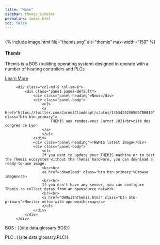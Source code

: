 ```yaml
---
title: "Home"
sidebar: themis_sidebar
permalink: index.html
toc: false
---
```

<br>
<div class="row">
         <div class="col-lg-12">
         </div>
         <div class="col-md-3 col-sm-6">
             <div class="panel panel-default text-center">
                 <div class="panel-heading">
                     {% include image.html file="themis.svg" alt="themis" max-width="150" %}
                 </div>                 
                 <div class="panel-body">
                     <h4>Themis</h4>
                     <p>Themis is a BOS (building operating system) designed to operate with a number of heating controllers and PLCs</p>
                     <a href="Themis_overview.html" class="btn btn-primary">Learn More</a>
                 </div>
             </div>
         </div>
         
         
         
         <div class="col-md-9 col-sm-6">
             <div class="panel panel-default">
                 <div class="panel-heading">News</div>
                 <div class="panel-body">
                     <ul>
                     <a href="https://twitter.com/CarnotClimAdapt/status/1463420286506786819" class="btn btn-primary">
                         THEMIS aux rendez-vous Carnot 2021<br>cité des congrès de Lyon
                     </a>
                     </ul>
                 </div>
                 <div class="panel-heading">THEMIS latest image</div>
                 <div class="panel-body">
                     <ul>
                     If you want to update your THEMIS machine or to test the Themis ecosystem without the Themis hardware, you can download a ready-to-use image.
                     <br><br>
                     <a href="download" class="btn btn-primary">Browse images</a>
                     <br><br>
                     If you don't have any sensor, you can configure Themis to collect datas from an opensource network.
                     <br><br>
                     <a href="OWMwithThemis.html" class="btn btn-primary">Monitor meteo with openweathermap</a>
                     </ul>
                 </div>
             </div>
         </div>
</div>

BOS
: {{site.data.glossary.BOS}}

PLC
: {{site.data.glossary.PLC}}
